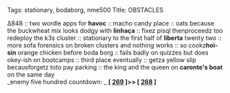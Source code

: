 Tags: stationary, bodaborg, nme500
Title: OBSTACLES
  
∆848 :: two wordle apps for **havoc** :: macho candy place :: oats because the buckwheat mix looks dodgy with **linhaça** :: fixez pisql thenproceedz too redeploy the k3s cluster :: stationary to the first half of **liberta** twenty two :: more sofa forensics on broken clusters and nothing works :: so cookz**hoi-sin** orange chicken before boda borg :: fails badly on quizzes but does okey-ish on bootcamps :: third place eventually :: getza yellow slip becausforgetz toto pay parking :: the king and the queen on **caronte's boat** on the same day  
_enemy five hundred countdown: _  **[ [269](https://www.allmusic.com/album/skying-mw0002152171) ]>> [ [268](https://www.allmusic.com/album/todd-mw0000191699) ]**  
